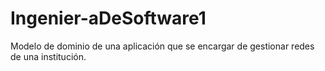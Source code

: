 # Ingenier-aDeSoftware1
Modelo de dominio de una aplicación que se encargar de gestionar redes de una institución.
